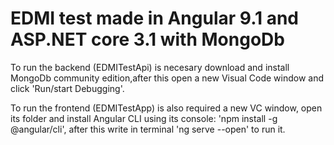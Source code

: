 # EDMI test made in Angular 9.1 and ASP.NET core 3.1 with MongoDb
To run the backend (EDMITestApi) is necesary download and install MongoDb community edition,after this open a new Visual Code window and click 'Run/start Debugging'.

To run the frontend (EDMITestApp) is also required a new VC window, open its folder and install Angular CLI using its console: 'npm install -g @angular/cli', after this write in terminal 'ng serve --open' to run it.

